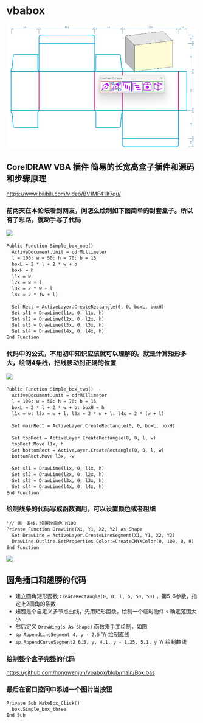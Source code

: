 # vbabox

![](https://github.com/hongwenjun/vbabox/blob/main/img/vbabox.webp)

## CorelDRAW VBA 插件 简易的长宽高盒子插件和源码和步骤原理

https://www.bilibili.com/video/BV1MF411f7qu/

### 前两天在本论坛看到网友，问怎么绘制如下图简单的封套盒子。所以有了思路，就动手写了代码

![](https://lyvba.com/wp-content/uploads/2023/08/box1.png)

```bas
Public Function Simple_box_one()
  ActiveDocument.Unit = cdrMillimeter
  l = 100: w = 50: h = 70: b = 15
  boxL = 2 * l + 2 * w + b
  boxH = h
  l1x = w
  l2x = w + l
  l3x = 2 * w + l
  l4x = 2 * (w + l)
  
  Set Rect = ActiveLayer.CreateRectangle(0, 0, boxL, boxH)
  Set sl1 = DrawLine(l1x, 0, l1x, h)
  Set sl2 = DrawLine(l2x, 0, l2x, h)
  Set sl3 = DrawLine(l3x, 0, l3x, h)
  Set sl4 = DrawLine(l4x, 0, l4x, h)
End Function
```

### 代码中的公式，不用初中知识应该就可以理解的。就是计算矩形多大，绘制4条线，把线移动到正确的位置

![](https://lyvba.com/wp-content/uploads/2023/08/box2.png)
```
Public Function Simple_box_two()
  ActiveDocument.Unit = cdrMillimeter
  l = 100: w = 50: h = 70: b = 15
  boxL = 2 * l + 2 * w + b: boxH = h
  l1x = w: l2x = w + l: l3x = 2 * w + l: l4x = 2 * (w + l)
  
  Set mainRect = ActiveLayer.CreateRectangle(0, 0, boxL, boxH)
  
  Set topRect = ActiveLayer.CreateRectangle(0, 0, l, w)
  topRect.Move l1x, h
  Set bottomRect = ActiveLayer.CreateRectangle(0, 0, l, w)
  bottomRect.Move l3x, -w
  
  Set sl1 = DrawLine(l1x, 0, l1x, h)
  Set sl2 = DrawLine(l2x, 0, l2x, h)
  Set sl3 = DrawLine(l3x, 0, l3x, h)
  Set sl4 = DrawLine(l4x, 0, l4x, h)
End Function
```

### 绘制线条的代码写成函数调用，可以设置颜色或者粗细
```
'// 画一条线，设置轮廓色 M100
Private Function DrawLine(X1, Y1, X2, Y2) As Shape
  Set DrawLine = ActiveLayer.CreateLineSegment(X1, Y1, X2, Y2)
  DrawLine.Outline.SetProperties Color:=CreateCMYKColor(0, 100, 0, 0)
End Function
```

![](https://lyvba.com/wp-content/uploads/2023/08/box3.png)
## 圆角插口和翅膀的代码

- 建立圆角矩形函数 `CreateRectangle(0, 0, l, b, 50, 50)` ，第5-6参数，指定上2圆角的系数
- 翅膀是个自定义多节点曲线，先用矩形函数，绘制一个临时物件 `s` 确定范围大小
- 然后定义 `DrawWing(s As Shape)` 函数来手工绘制，如图
- `sp.AppendLineSegment 4, y - 2.5`  '// 绘制直线
- `sp.AppendCurveSegment2 6.5, y, 4.1, y - 1.25, 5.1, y`  '// 绘制曲线

### 绘制整个盒子完整的代码
https://github.com/hongwenjun/vbabox/blob/main/Box.bas

### 最后在窗口控间中添加一个图片当按钮
```vbs
Private Sub MakeBox_Click()
  box.Simple_box_three
End Sub
```

